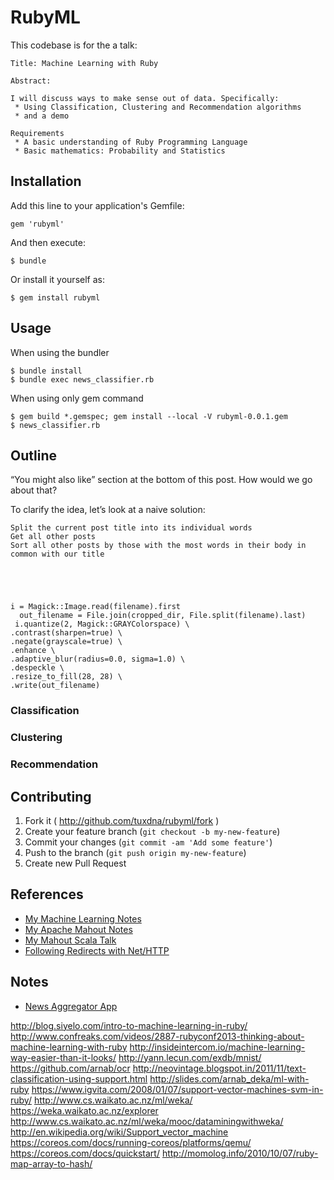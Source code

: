 # RubyML

This codebase is for the a talk:

    Title: Machine Learning with Ruby

    Abstract:

    I will discuss ways to make sense out of data. Specifically:
     * Using Classification, Clustering and Recommendation algorithms
     * and a demo

    Requirements
     * A basic understanding of Ruby Programming Language
     * Basic mathematics: Probability and Statistics

## Installation

Add this line to your application's Gemfile:

    gem 'rubyml'

And then execute:

    $ bundle

Or install it yourself as:

    $ gem install rubyml

## Usage

When using the bundler

    $ bundle install
	$ bundle exec news_classifier.rb


When using only gem command

    $ gem build *.gemspec; gem install --local -V rubyml-0.0.1.gem
    $ news_classifier.rb

## Outline




“You might also like” section at the bottom of this post. How would we go about that?

To clarify the idea, let’s look at a naive solution:

    Split the current post title into its individual words
    Get all other posts
    Sort all other posts by those with the most words in their body in common with our title





    i = Magick::Image.read(filename).first
      out_filename = File.join(cropped_dir, File.split(filename).last)
     i.quantize(2, Magick::GRAYColorspace) \
    .contrast(sharpen=true) \
    .negate(grayscale=true) \
    .enhance \
    .adaptive_blur(radius=0.0, sigma=1.0) \
    .despeckle \
    .resize_to_fill(28, 28) \
    .write(out_filename)



### Classification


### Clustering


### Recommendation


## Contributing

1. Fork it ( http://github.com/tuxdna/rubyml/fork )
2. Create your feature branch (`git checkout -b my-new-feature`)
3. Commit your changes (`git commit -am 'Add some feature'`)
4. Push to the branch (`git push origin my-new-feature`)
5. Create new Pull Request

## References

 * [My Machine Learning Notes](http://tuxdna.github.io/pages/machine-learning.html)
 * [My Apache Mahout Notes](http://tuxdna.github.io/pages/mahout.html)
 * [My Mahout Scala Talk](http://tuxdna.in/files/presentations/mahout-scala-talk.html)
 * [Following Redirects with Net/HTTP](http://www.railstips.org/blog/archives/2009/03/04/following-redirects-with-nethttp/)

## Notes

 * [News Aggregator App](https://github.com/siyelo/newsagg)

http://blog.siyelo.com/intro-to-machine-learning-in-ruby/
http://www.confreaks.com/videos/2887-rubyconf2013-thinking-about-machine-learning-with-ruby
http://insideintercom.io/machine-learning-way-easier-than-it-looks/
http://yann.lecun.com/exdb/mnist/
https://github.com/arnab/ocr
http://neovintage.blogspot.in/2011/11/text-classification-using-support.html
http://slides.com/arnab_deka/ml-with-ruby
https://www.igvita.com/2008/01/07/support-vector-machines-svm-in-ruby/
http://www.cs.waikato.ac.nz/ml/weka/
https://weka.waikato.ac.nz/explorer
http://www.cs.waikato.ac.nz/ml/weka/mooc/dataminingwithweka/
http://en.wikipedia.org/wiki/Support_vector_machine
https://coreos.com/docs/running-coreos/platforms/qemu/
https://coreos.com/docs/quickstart/
http://momolog.info/2010/10/07/ruby-map-array-to-hash/
